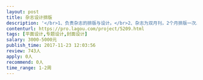```yaml
---                
layout: post       
title: 杂志设计排版           
description: '</br>1、负责杂志的排版与设计。</br>2、杂志为双月刊，2个月排版一次。</br>3、1-3年排版经验，熟悉杂志排版流程。</br>4、杂志内页为80P，版面设计已图文为主。主要内容为采访HR圈内大咖</br>'     
contenturl: https://pro.lagou.com/project/5209.html      
tags: [平面设计,专题设计,封面设计]            
salary: 3000-5000元          
publish_time: 2017-11-23 12:03:56         
review: 743人                   
apply: 0人                   
recommend: 0人                   
time_range: 1-2周              
---                 
```

